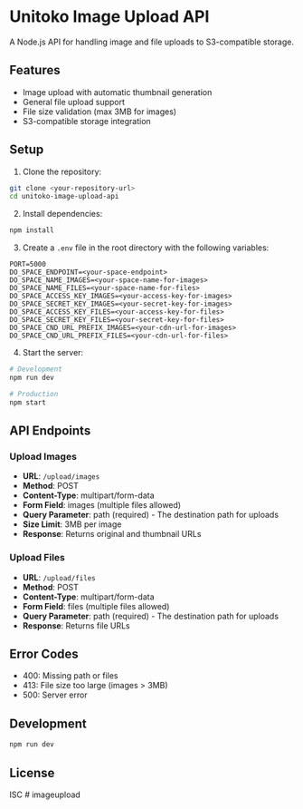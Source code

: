 # Unitoko Image Upload API

A Node.js API for handling image and file uploads to S3-compatible storage.

## Features

- Image upload with automatic thumbnail generation
- General file upload support
- File size validation (max 3MB for images)
- S3-compatible storage integration

## Setup

1. Clone the repository:
```bash
git clone <your-repository-url>
cd unitoko-image-upload-api
```

2. Install dependencies:
```bash
npm install
```

3. Create a `.env` file in the root directory with the following variables:
```env
PORT=5000
DO_SPACE_ENDPOINT=<your-space-endpoint>
DO_SPACE_NAME_IMAGES=<your-space-name-for-images>
DO_SPACE_NAME_FILES=<your-space-name-for-files>
DO_SPACE_ACCESS_KEY_IMAGES=<your-access-key-for-images>
DO_SPACE_SECRET_KEY_IMAGES=<your-secret-key-for-images>
DO_SPACE_ACCESS_KEY_FILES=<your-access-key-for-files>
DO_SPACE_SECRET_KEY_FILES=<your-secret-key-for-files>
DO_SPACE_CND_URL_PREFIX_IMAGES=<your-cdn-url-for-images>
DO_SPACE_CND_URL_PREFIX_FILES=<your-cdn-url-for-files>
```

4. Start the server:
```bash
# Development
npm run dev

# Production
npm start
```

## API Endpoints

### Upload Images
- **URL**: `/upload/images`
- **Method**: POST
- **Content-Type**: multipart/form-data
- **Form Field**: images (multiple files allowed)
- **Query Parameter**: path (required) - The destination path for uploads
- **Size Limit**: 3MB per image
- **Response**: Returns original and thumbnail URLs

### Upload Files
- **URL**: `/upload/files`
- **Method**: POST
- **Content-Type**: multipart/form-data
- **Form Field**: files (multiple files allowed)
- **Query Parameter**: path (required) - The destination path for uploads
- **Response**: Returns file URLs

## Error Codes

- 400: Missing path or files
- 413: File size too large (images > 3MB)
- 500: Server error

## Development

```bash
npm run dev
```

## License

ISC #   i m a g e u p l o a d  
 